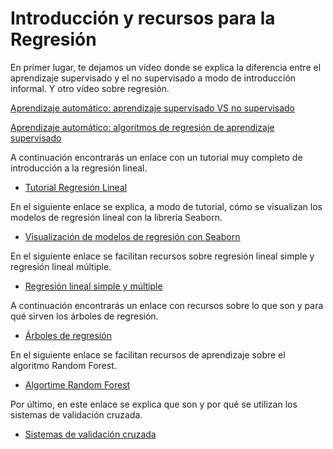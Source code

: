 # Introducción y recursos para la Regresión

En primer lugar, te dejamos un vídeo donde se explica la diferencia entre el aprendizaje supervisado y el no supervisado a modo de introducción informal. Y otro vídeo sobre regresión.

[Aprendizaje automático: aprendizaje supervisado VS no supervisado](https://www.youtube.com/watch?v=cfj6yaYE86U "Aprendizaje automático: aprendizaje supervisado VS no supervisado")

[Aprendizaje automático: algoritmos de regresión de aprendizaje supervisado](https://www.youtube.com/watch?v=uY0KBz6hMFo "Aprendizaje automático: algoritmos de regresión de aprendizaje supervisado")

A continuación encontrarás un enlace con un tutorial muy completo de introducción a la regresión lineal.

- [Tutorial Regresión Lineal](https://realpython.com/linear-regression-in-python/ "Tutorial Regresión Lineal")

En el siguiente enlace se explica, a modo de tutorial, cómo se visualizan los modelos de regresión lineal con la librería Seaborn.

- [Visualización de modelos de regresión con Seaborn](https://seaborn.pydata.org/tutorial/regression.html "Visualización de modelos de regresión con Seaborn")

En el siguiente enlace se facilitan recursos sobre regresión lineal simple y regresión lineal múltiple.

- [ Regresión lineal simple y múltiple](https://towardsdatascience.com/simple-and-multiple-linear-regression-in-python-c928425168f9 " Regresión lineal simple y múltiple")

A continuación encontrarás un enlace con recursos sobre lo que son y para qué sirven los árboles de regresión.

- [ Árboles de regresión](https://medium.com/pursuitnotes/decision-tree-regression-in-6-steps-with-python-1a1c5aa2ee16 " Árboles de regresión")

En el siguiente enlace se facilitan recursos de aprendizaje sobre el algoritmo Random Forest.

- [Algortime Random Forest](https://towardsdatascience.com/random-forest-in-python-24d0893d51c0 "Algortime Random Forest")

Por último, en este enlace se explica que son y por qué se utilizan los sistemas de validación cruzada.

- [Sistemas de validación cruzada](https://scikit-learn.org/stable/modules/cross_validation.html "Sistemas de validación cruzada")




